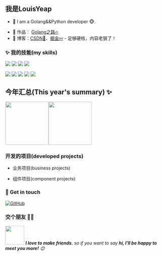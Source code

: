 ## 我是LouisYeap

- 🌹 I am a Golang&&Python developer 🐵.
<!-- - 🏡 作品： <a href="https://github.com/lhccong/we-go" target="_blank">微狗实时聊天🔥</a> | <a href="https://github.com/lhccong/short-link-dog-backend" target="_blank">短链狗短链生成✨</a>| <a href="https://github.com/lhccong/sql-slow-mirror" target="_blank">SQL 慢查询分析器🔍</a> | <a href="https://github.com/lhccong/CRPC" target="_blank">轻量级RPC框架🚀</a> | <a href="https://github.com/lhccong/Coj-backend" target="_blank">COJ判题系统✅</a>  -->
- 🏡 作品： <a href="https://github.com/LouisYeap/Introduction-to-Golang" target="_blank">Golang之路🔥</a></a> 
- :pencil: 博客：[CSDN💬](https://blog.csdn.net/weixin_62015493?spm=1000.2115.3001.5343)、[掘金💤](https://juejin.cn/) - 足够硬核，内容老狠了！


### ✨ 我的技能(my skills)   

<!-- ![](https://img.shields.io/badge/-Java-4C7491?style=flat-square&logo=java&logoColor=fff) -->
![](https://img.shields.io/badge/-Golang-007BFF?style=flat-square&logo=Golang&logoColor=fff)
![](https://img.shields.io/badge/-Python-3e74a2?style=flat-square&logo=Python&logoColor=fff)
![](https://img.shields.io/badge/-Node.js-339933?style=flat-square&logo=Node.js&logoColor=fff)
![](https://img.shields.io/badge/-Vue-4fc08d?style=flat-square&logo=Vue.js&logoColor=fff)
<!-- ![](https://img.shields.io/badge/-React-2d98ce?style=flat-square&logo=React&logoColor=fff) -->
![](https://img.shields.io/badge/-Docker-2496ED?style=flat-square&logo=Docker&logoColor=fff)
![](https://img.shields.io/badge/-Linux-000000?style=flat-square&logo=Linux&logoColor=fff)
![](https://img.shields.io/badge/-MySQL-4479A1?style=flat-square&logo=MySQL&logoColor=fff)
![](https://img.shields.io/badge/-Redis-DC382D?style=flat-square&logo=Redis&logoColor=fff)
![](https://img.shields.io/badge/-Git-E84E31?style=flat-square&logo=Git&logoColor=fff)


## 今年汇总(This year's summary) ✨

<img align="" height="137px" src="https://github-readme-stats.vercel.app/api?username=LouisYeap&hide_title=true&hide_border=true&show_icons=true&include_all_commits=true&line_height=21&bg_color=0,EC6C6C,FFD479,FFFC79,73FA79&theme=graywhite&locale=cn" /><img align="" height="137px" src="https://github-readme-stats.vercel.app/api/top-langs/?username=LouisYeap&hide_title=true&hide_border=true&layout=compact&bg_color=0,73FA79,73FDFF,D783FF&theme=graywhite&locale=cn" />
### 开发的项目(developed projects)

- 业务项目(business projects)
  <!-- - [微狗实时聊天🔥](https://github.com/lhccong/we-go)
  - [短链狗短链生成✨](https://github.com/lhccong/short-link-dog-backend)
  - [COJ判题系统✅](https://github.com/lhccong/Coj-backend)
  - [万物代码平台🌱](https://github.com/lhccong/wanwu-code-backend)
  - [SpringBoot 项目快速开发模板⚡](https://github.com/lhccong/springboot-init)
  - [万物代码生成器🚀](https://github.com/lhccong/wanwu-generator) -->





- 组件项目(component projects)
  <!-- - [轻量级 RPC 框架🚀基于 Netty + Zookeeper](https://github.com/lhccong/CRPC)
  - [轻量级 RPC 框架🚀基于 Vert.x + Etcd](https://github.com/lhccong/cong-rpc)
  - [慢 SQL 分析工具🌱](https://github.com/lhccong/sql-slow-mirror)
  - [小而全的第三方登录工具🧊](https://github.com/lhccong/OneAuth)
  - [Switch-HTTP 一款控制网络库工具组件💭](https://github.com/lhccong/switch-http)
  - [AsyncX 一款控制任意的多线程并行、串行、阻塞、依赖、回调的并行框架🛫](https://github.com/lhccong/AsyncX) -->




### 🎉 Get in touch

[![GitHub](https://img.shields.io/badge/GitHub-grey?logo=github)](https://github.com/LouisYeap#%E6%88%91%E6%98%AFlouisyeap)
### 交个朋友 👬🏻

<img src="https://media.giphy.com/media/LnQjpWaON8nhr21vNW/giphy.gif" width="60"> <em><b>I love to make friends.</b> so if you want to say <b>hi, I'll be happy to meet you more!</b> 😊</em>
